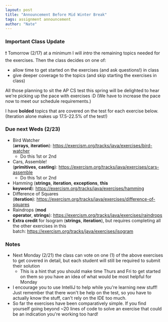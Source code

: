 ```yaml
---
layout: post
title: "Announcement Before Mid Winter Break"
tags: assignment announcement
author: "Nate"
---
```


### Important Class Update

❗ Tomorrow (2/17) at a minimum I will *intro* the remaining topics needed for the exercises. Then the class decides on one of:

- allow time to get started on the exercises (and ask questions!) in class
- give deeper coverage to the topics (and skip starting the exercises in class)

All those planning to sit the AP CS test this spring will be delighted to hear we're picking up the pace with exercises :D (We have to increase the pace now to meet our schedule requirements.)

I have **bolded** topics that are covered on the test for each exercise below. (Iteration alone makes up 17.5-22.5% of the test!)

### Due next Weds (2/23)

- Bird Watcher (**arrays**, **iteration**): https://exercism.org/tracks/java/exercises/bird-watcher
  - Do this 1st or 2nd
- Cars, Assemble! (**primitives**, **casting**): https://exercism.org/tracks/java/exercises/cars-assemble
  - Do this 1st or 2nd
- Hamming (**strings**, **iteration**, **exceptions**, **this keyword**): https://exercism.org/tracks/java/exercises/hamming
- Difference of Squares (**iteration**): https://exercism.org/tracks/java/exercises/difference-of-squares
- Raindrops (**mod operator**, **strings**): https://exercism.org/tracks/java/exercises/raindrops
- **Extra credit** for Isogram (**strings**, **iteration**), but requires completing all the other exercises in this batch: https://exercism.org/tracks/java/exercises/isogram

### Notes

- Next Monday (2/21) the class can vote on one (1) of the above exercises to get covered in detail, but each student will still be required to submit their solution
  - This is a hint that you should make time Thurs and Fri to get started on them so you have an idea of what would be most helpful for Monday
- I encourage you to use IntelliJ to help while you're learning new stuff! Just remember that there won't be help on the test, so you have to actually know the stuff, can't rely on the IDE too much.
- So far the exercises have been comparatively simple. If you find yourself going beyond ~20 lines of code to solve an exercise that could be an indication you're working too hard!

<!-- You’ll find this post in your `_posts` directory. Go ahead and edit it and re-build the site to see your changes. You can rebuild the site in many different ways, but the most common way is to run `jekyll serve`, which launches a web server and auto-regenerates your site when a file is updated.

Jekyll requires blog post files to be named according to the following format:

`YEAR-MONTH-DAY-title.MARKUP`

Where `YEAR` is a four-digit number, `MONTH` and `DAY` are both two-digit numbers, and `MARKUP` is the file extension representing the format used in the file. After that, include the necessary front matter. Take a look at the source for this post to get an idea about how it works.

Jekyll also offers powerful support for code snippets:

{% highlight ruby %}
def print_hi(name)
  puts "Hi, #{name}"
end
print_hi('Tom')
#=> prints 'Hi, Tom' to STDOUT.
{% endhighlight %}

Check out the [Jekyll docs][jekyll-docs] for more info on how to get the most out of Jekyll. File all bugs/feature requests at [Jekyll’s GitHub repo][jekyll-gh]. If you have questions, you can ask them on [Jekyll Talk][jekyll-talk].

[jekyll-docs]: https://jekyllrb.com/docs/home
[jekyll-gh]:   https://github.com/jekyll/jekyll
[jekyll-talk]: https://talk.jekyllrb.com/ -->
